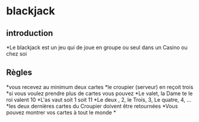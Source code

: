 # blackjack

## introduction
  
 *Le blackjack est un jeu qui de joue en groupe ou seul dans un Casino ou chez soi

## Règles
  *vous recevez au minimum deux cartes
  *le croupier (serveur) en reçoit trois
  *si vous voulez prendre plus de cartes vous pouvez
  *Le valet, la Dame te le roi valent 10
  *L'as vaut soit 1 soit 11 
  *Le deux , 2, le Trois, 3, Le quatre, 4, …
  *les deux dernières cartes du Croupier doivent être retournées
  *Vous pouvez montrer vos cartes à tout le monde
  *

